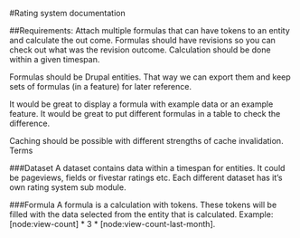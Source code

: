 #Rating system documentation

##Requirements:
Attach multiple formulas that can have tokens to an entity and calculate the out come.
Formulas should have revisions so you can check out what was the revision outcome.
Calculation should be done within a given timespan.

Formulas should be Drupal entities.
That way we can export them and keep sets of formulas (in a feature) for later reference.

It would be great to display a formula with example data or an example feature.
It would be great to put different formulas in a table to check the difference.

Caching should be possible with different strengths of cache invalidation.
Terms

###Dataset
A dataset contains data within a timespan for entities. It could be pageviews, fields or fivestar ratings etc. Each different dataset has it’s own rating system sub module.

###Formula
A formula is a calculation with tokens. These tokens will be filled with the data selected from the entity that is calculated. Example: [node:view-count] * 3 * [node:view-count-last-month]. 
